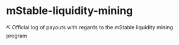 # mStable-liquidity-mining
⛏️ Official log of payouts with regards to the mStable liquidity mining program
